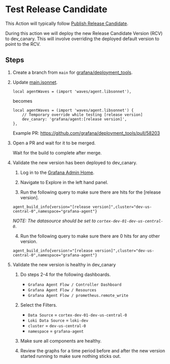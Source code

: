 # Test Release Candidate

This Action will typically follow [Publish Release Candidate](./publish-release-candidate.md).

During this action we will deploy the new Release Candidate Version (RCV) to dev_canary. This
will involve overriding the deployed default version to point to the RCV.

## Steps

1. Create a branch from `main` for [grafana/deployment_tools](https://github.com/grafana/deployment_tools).

2. Update [main.jsonnet](https://github.com/grafana/deployment_tools/blob/master/ksonnet/environments/grafana-agent/main.jsonnet).

    ```
    local agentWaves = (import 'waves/agent.libsonnet'),
    ```

    becomes

    ```
    local agentWaves = (import 'waves/agent.libsonnet') {
        // Temporary override while testing [release version]
        dev_canary: 'grafana/agent:[release version]',
    },
    ```

    Example PR: https://github.com/grafana/deployment_tools/pull/58203

3. Open a PR and wait for it to be merged.

    Wait for the build to complete after merge.

4. Validate the new version has been deployed to dev_canary.

    1. Log in to the [Grafana Admin Home](https://admin-dev-us-central-0.grafana.net/grafana/?orgId=1).

    2. Navigate to Explore in the left hand panel.

    3. Run the following query to make sure there are hits for the [release version].

    ```
    agent_build_info{version="[release version]",cluster="dev-us-central-0",namespace="grafana-agent"}
    ```

    *NOTE: The datasource should be set to `cortex-dev-01-dev-us-central-0`*.

    4. Run the following query to make sure there are 0 hits for any other version.

    ```
    agent_build_info{version!="[release version]",cluster="dev-us-central-0",namespace="grafana-agent"}
    ```

5. Validate the new version is healthy in dev_canary

    1. Do steps 2-4 for the following dashboards.
        - `Grafana Agent Flow / Controller Dashboard`
        - `Grafana Agent Flow / Resources`
        - `Grafana Agent Flow / prometheus.remote_write`

    2. Select the Filters.
        - `Data Source` = `cortex-dev-01-dev-us-central-0`
        - `Loki Data Source` = `loki-dev`
        - `cluster` = `dev-us-central-0`
        - `namespace` = `grafana-agent`

    3. Make sure all components are healthy.

    4. Review the graphs for a time period before and after the new version started running to make sure nothing sticks out.